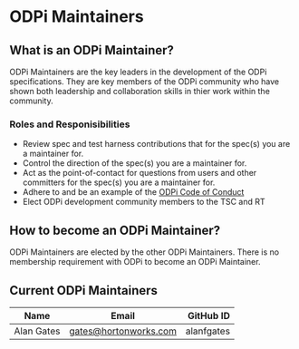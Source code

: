# ODPi Maintainers
## What is an ODPi Maintainer?

ODPi Maintainers are the key leaders in the development of the ODPi specifications. They are key members of the ODPi community who have shown both leadership and collaboration skills in thier work within the community.

### Roles and Responisibilities

* Review spec and test harness contributions that for the spec(s) you are a maintainer for.
* Control the direction of the spec(s) you are a maintainer for.
* Act as the point-of-contact for questions from users and other committers for the spec(s) you are a maintainer for.
* Adhere to and be an example of the [ODPi Code of Conduct](https://github.com/odpi/specs/wiki/ODPi-Code-of-Conduct)
* Elect ODPi development community members to the TSC and RT

## How to become an ODPi Maintainer?

ODPi Maintainers are elected by the other ODPi Maintainers. There is no membership requirement with ODPi to become an ODPi Maintainer.



## Current ODPi Maintainers

| Name          | Email                 | GitHub ID    |
| ------------- |:---------------------:| ------------:|
| Alan Gates    | gates@hortonworks.com | alanfgates   |

